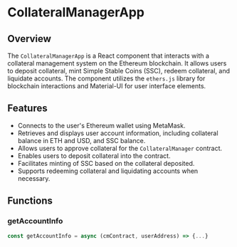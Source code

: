 # CollateralManagerApp

## Overview

The `CollateralManagerApp` is a React component that interacts with a collateral management system on the Ethereum blockchain. It allows users to deposit collateral, mint Simple Stable Coins (SSC), redeem collateral, and liquidate accounts. The component utilizes the `ethers.js` library for blockchain interactions and Material-UI for user interface elements.

## Features

- Connects to the user's Ethereum wallet using MetaMask.
- Retrieves and displays user account information, including collateral balance in ETH and USD, and SSC balance.
- Allows users to approve collateral for the `CollateralManager` contract.
- Enables users to deposit collateral into the contract.
- Facilitates minting of SSC based on the collateral deposited.
- Supports redeeming collateral and liquidating accounts when necessary.

## Functions

### getAccountInfo

```javascript
const getAccountInfo = async (cmContract, userAddress) => {...}
```
